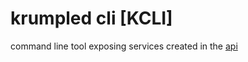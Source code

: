 # krumpled cli [KCLI]

command line tool exposing services created in the [api](https://github.com/krumpled/api)
